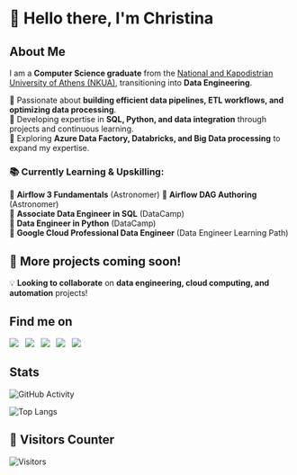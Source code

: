 <h1>👋 Hello there, I'm Christina</h1>

##  About Me  
I am a **Computer Science graduate** from the [National and Kapodistrian University of Athens (NKUA)](https://www.di.uoa.gr/en), transitioning into **Data Engineering**. <br>

🔹 Passionate about **building efficient data pipelines, ETL workflows, and optimizing data processing**.  
🔹 Developing expertise in **SQL, Python, and data integration** through projects and continuous learning.  
🔹 Exploring **Azure Data Factory, Databricks, and Big Data processing** to expand my expertise.  <br>

### 📚 Currently Learning & Upskilling:  
📌 **Airflow 3 Fundamentals** (Astronomer)
📌 **Airflow DAG Authoring** (Astronomer)  
📌 **Associate Data Engineer in SQL** (DataCamp)  
📌 **Data Engineer in Python** (DataCamp)  
📌 **Google Cloud Professional Data Engineer** (Data Engineer Learning Path)  

<!-- 📌 **Microsoft Azure Data Engineer Learning Path** (Cloud-based data solutions)  
📌 **Advanced SQL & ETL Automation** (Codecademy Data Engineer Course)   -->

<!-- ## 🛠 **Tech Stack**
✔ **Programming & Scripting:** Python, SQL, C/C++  
✔ **Databases:** PostgreSQL, MySQL, SQL Server, NoSQL (MongoDB)  
✔ **Data Engineering & ETL:** Apache Airflow, dbt, Pandas, NumPy  
✔ **Cloud & Big Data:** Azure Data Factory (learning), Databricks (learning)  
✔ **DevOps & Tools:** Git, GitHub Actions, Docker (basic)  
✔ **Data Governance & Compliance:** GDPR, Data Security  -->

## 🔗 More projects coming soon!  
💡 **Looking to collaborate** on **data engineering, cloud computing, and automation** projects!  

## Find me on
<div align="left">
    <a target="_blank" href="https://www.linkedin.com/in/cpapasotiri/"><img src="https://img.shields.io/badge/-LinkedIn-0077B5??style=flat-square&logo=Linkedin&logoColor=black"></img></a>
    &nbsp;
    <a target="_blank" href="mailto:papasotiri.christina@gmail.com"><img src="https://img.shields.io/badge/Gmail-D14836??style=flat-square&logo=gmail&logoColor=white"></img></a>
    &nbsp;
    <a target="_blank" href="https://www.codecademy.com/profiles/cpapasotiri"><img src="https://img.shields.io/badge/Codecademy-1f425f??style=flat-square&logo=codecademy&logoColor=white"></img></a>
    &nbsp;
    <a target="_blank" href="https://learn.microsoft.com/en-us/users/cpapasotiri"><img src="https://img.shields.io/badge/Microsoft_Learn-258ffa??style=flat-square&logo=microsoft&logoColor=white"></img></a>
    &nbsp;
    <a target="_blank" href="https://g.dev/cpapasotiri"><img src="https://img.shields.io/badge/Google_Developer-258ffa??style=flat-square&logo=google&logoColor=white"></img></a>
    &nbsp;
</div>


## Stats
![GitHub Activity](https://github-readme-stats.vercel.app/api?username=cpapasotiri&count_private=true&show_icons=true&theme=dracula)

![Top Langs](https://github-readme-stats.vercel.app/api/top-langs/?username=cpapasotiri&count_private=true&show_icons=true&theme=dracula&hide_title=false&layout=compact)


## 👀 Visitors Counter   
![Visitors](https://komarev.com/ghpvc/?username=cpapasotiri&color=blueviolet)
<!-- Used service provider: [antonkomarev](https://github.com/antonkomarev/github-profile-views-counter?tab=readme-ov-file) -->
